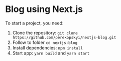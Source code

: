 # Blog using Next.js

To start a project, you need:

1.  Clone the repository: `git clone https://github.com/perekopskyi/nextjs-blog.git`
2.  Follow to folder `cd nextjs-blog`
3.  Install dependencies: `npm install`
4.  Start app: `yarn build` and `yarn start`
